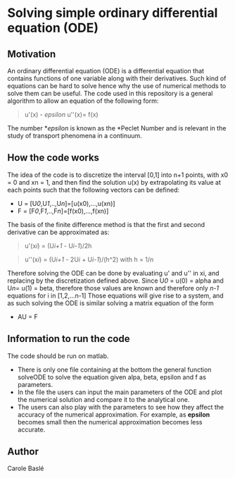 # Solving simple ordinary differential equation (ODE)

## Motivation 
An ordinary differential equation (ODE) is a differential equation that contains functions of one variable along with their derivatives. Such kind of equations can be hard to solve hence why the use of numerical methods to solve them can be useful.
The code used in this repository is a general algorithm to allow an equation of the following form: 
>   u'(x)  \- *epsilon* u''(x)= f(x)      

The number **epsilon* is known as the *Peclet Number and is relevant in the study of transport phenomena in a continuum. 

## How the code works 
The idea of the code is to discretize the interval [0,1] into n+1 points, with x0 = 0 and xn = 1, 
and then find the solution u(x) by extrapolating its value at each points such that the following vectors can be defined:
- U = [U*0*,U*1*,..,U*n*]=[u(x0),...,u(xn)] 
- F = [F*0*,F*1*,..,F*n*]=[f(x0),...,f(xn)]

The basis of the finite difference method is that the first and second derivative can be approximated as:
> u'(x*i*) = (U*i+1* - U*i-1*)/2h 

> u''(x*i*) = (U*i+1* - 2U*i* + U*i-1*)/(h^2)
with h = 1/n

Therefore solving the ODE can be done by evaluating u' and u'' in xi, and replacing by the discretization defined above.
Since U*0* = u(0) = alpha and U*n*= u(1) = beta, therefore those values are known and therefore only *n-1* equations for i in [1,2,...n-1]
Those equations will give rise to a system, and as such solving the ODE is similar solving a matrix equation of the form 
- AU = F

## Information to run the code
The code should be run on matlab. 
- There is only one file containing at the bottom the general function solveODE to solve the equation given alpa, beta, epsilon and f as parameters. 
- In the file the users can input the main parameters of the ODE and plot the numerical solution and compare it to the analytical one.
- The users can also play with the parameters to see how they affect the accuracy of the numerical approximation. For example, as **epsilon** becomes small then the numerical approximation becomes less accurate.

## Author 
Carole Baslé
